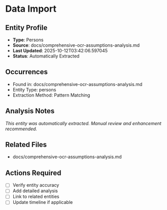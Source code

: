 # Data Import

## Entity Profile
- **Type**: Persons
- **Source**: docs/comprehensive-ocr-assumptions-analysis.md
- **Last Updated**: 2025-10-12T03:42:06.597045
- **Status**: Automatically Extracted

## Occurrences
- Found in: docs/comprehensive-ocr-assumptions-analysis.md
- Entity Type: persons
- Extraction Method: Pattern Matching

## Analysis Notes
*This entity was automatically extracted. Manual review and enhancement recommended.*

## Related Files
- docs/comprehensive-ocr-assumptions-analysis.md

## Actions Required
- [ ] Verify entity accuracy
- [ ] Add detailed analysis
- [ ] Link to related entities
- [ ] Update timeline if applicable
